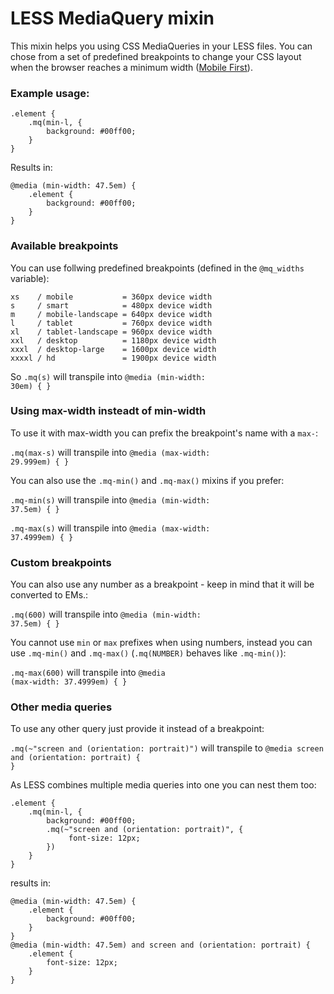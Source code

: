 # LESS MediaQuery mixin
This mixin helps you using CSS MediaQueries in your LESS files. You can chose from a set of predefined breakpoints to change your CSS layout when the browser reaches a minimum width ([Mobile First](https://web3canvas.com/what-is-mobile-first-responsive-design/)).

### Example usage:
	.element {
	    .mq(min-l, {
	        background: #00ff00;
	    }
	}

Results in:

	@media (min-width: 47.5em) {
	    .element {
	        background: #00ff00;
	    }
	}


### Available breakpoints
You can use follwing predefined breakpoints (defined in the <code>@mq_widths</code> variable):

	xs    / mobile           = 360px device width
	s     / smart            = 480px device width
	m     / mobile-landscape = 640px device width
	l     / tablet           = 760px device width
	xl    / tablet-landscape = 960px device width
	xxl   / desktop          = 1180px device width
	xxxl  / desktop-large    = 1600px device width
	xxxxl / hd               = 1900px device width

So <code>.mq(s)</code> will transpile into <code>@media (min-width: 30em) { }</code>


### Using max-width insteadt of min-width
To use it with max-width you can prefix the breakpoint's name with a <code>max-</code>:

<code>.mq(max-s)</code> will transpile into <code>@media (max-width: 29.999em) { }</code>

You can also use the <code>.mq-min()</code> and <code>.mq-max()</code> mixins if you prefer:

<code>.mq-min(s)</code> will transpile into <code>@media (min-width: 37.5em) { }</code>

<code>.mq-max(s)</code> will transpile into <code>@media (max-width: 37.4999em) { }</code>


### Custom breakpoints
You can also use any number as a breakpoint - keep in mind that it will
be converted to EMs.:

<code>.mq(600)</code> will transpile into <code>@media (min-width: 37.5em) { }</code>

You cannot use <code>min</code> or <code>max</code> prefixes when using numbers, instead you can use <code>.mq-min()</code> and <code>.mq-max()</code> (<code>.mq(NUMBER)</code> behaves like <code>.mq-min()</code>):

<code>.mq-max(600)</code> will transpile into <code>@media (max-width: 37.4999em) { }</code>


### Other media queries
To use any other query just provide it instead of a breakpoint:

<code>.mq(~"screen and (orientation: portrait)")</code> will transpile to
<code>@media screen and (orientation: portrait) { }</code>

As LESS combines multiple media queries into one you can nest them too:

	.element {
	    .mq(min-l, {
	        background: #00ff00;
	        .mq(~"screen and (orientation: portrait)", {
	             font-size: 12px;
	        })
	    }
	}

results in:

	@media (min-width: 47.5em) {
	    .element {
	        background: #00ff00;
	    }
	}
	@media (min-width: 47.5em) and screen and (orientation: portrait) {
	    .element {
	        font-size: 12px;
	    }
	}